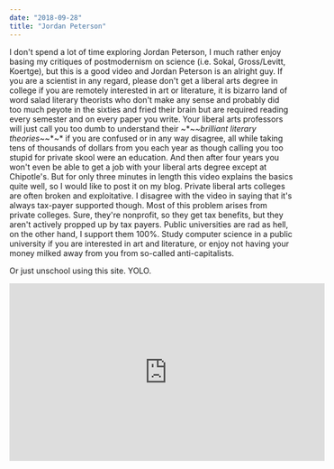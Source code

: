 ```yaml
---
date: "2018-09-28"
title: "Jordan Peterson"
---
```


I don't spend a lot of time exploring Jordan Peterson, I much rather enjoy basing my critiques of postmodernism on science (i.e. Sokal, Gross/Levitt, Koertge), but this is a good video and Jordan Peterson is an alright guy. If you are a scientist in any regard, please don't get a liberal arts degree in college if you are remotely interested in art or literature, it is bizarro land of word salad literary theorists who don't make any sense and probably did too much peyote in the sixties and fried their brain but are required reading every semester and on every paper you write. Your liberal arts professors will just call you too dumb to understand their ~*~*~brilliant literary theories~*~*~* if you are confused or in any way disagree, all while taking tens of thousands of dollars from you each year as though calling you too stupid for private skool were an education. And then after four years you won't even be able to get a job with your liberal arts degree except at Chipotle's. But for only three minutes in length this video explains the basics quite well, so I would like to post it on my blog. Private liberal arts colleges are often broken and exploitative. I disagree with the video in saying that it's always tax-payer supported though. Most of this problem arises from private colleges.  Sure, they're nonprofit, so they get tax benefits, but they aren't actively propped up by tax payers. Public universities are rad as hell, on the other hand, I support them 100%. Study computer science in a public university if you are interested in art and literature, or enjoy not having your money milked away from you from so-called anti-capitalists.

Or just unschool using this site. YOLO.

<iframe width="560" height="315" src="https://www.youtube-nocookie.com/embed/LquIQisaZFU?rel=0" frameborder="0" allow="autoplay; encrypted-media" allowfullscreen></iframe>